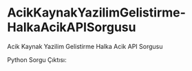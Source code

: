 # AcikKaynakYazilimGelistirme-HalkaAcikAPISorgusu
Acik Kaynak Yazilim Gelistirme Halka Acik API Sorgusu

Python Sorgu Çıktısı:
